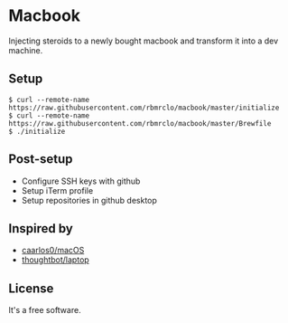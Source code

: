 # Macbook

Injecting steroids to a newly bought macbook and transform it into a dev machine.

## Setup

```
$ curl --remote-name https://raw.githubusercontent.com/rbmrclo/macbook/master/initialize
$ curl --remote-name https://raw.githubusercontent.com/rbmrclo/macbook/master/Brewfile
$ ./initialize
```

## Post-setup

- Configure SSH keys with github
- Setup iTerm profile
- Setup repositories in github desktop

## Inspired by

- [caarlos0/macOS](https://github.com/caarlos0/macOS)
- [thoughtbot/laptop](https://github.com/thoughtbot/laptop)

## License
It's a free software.
